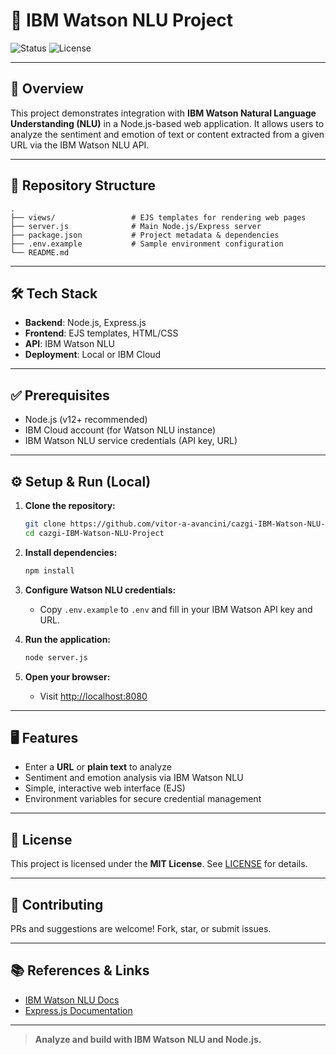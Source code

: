 # 🧠 IBM Watson NLU Project

![Status](https://img.shields.io/badge/status-active-brightgreen)
![License](https://img.shields.io/badge/license-MIT-blue)

---

## 🚀 Overview

This project demonstrates integration with **IBM Watson Natural Language Understanding (NLU)** in a Node.js-based web application. It allows users to analyze the sentiment and emotion of text or content extracted from a given URL via the IBM Watson NLU API.

---

## 📂 Repository Structure

```
.
├── views/                 # EJS templates for rendering web pages
├── server.js              # Main Node.js/Express server
├── package.json           # Project metadata & dependencies
├── .env.example           # Sample environment configuration
└── README.md
```

---

## 🛠 Tech Stack

* **Backend**: Node.js, Express.js
* **Frontend**: EJS templates, HTML/CSS
* **API**: IBM Watson NLU
* **Deployment**: Local or IBM Cloud

---

## ✅ Prerequisites

* Node.js (v12+ recommended)
* IBM Cloud account (for Watson NLU instance)
* IBM Watson NLU service credentials (API key, URL)

---

## ⚙️ Setup & Run (Local)

1. **Clone the repository:**

   ```bash
   git clone https://github.com/vitor-a-avancini/cazgi-IBM-Watson-NLU-Project.git
   cd cazgi-IBM-Watson-NLU-Project
   ```
2. **Install dependencies:**

   ```bash
   npm install
   ```
3. **Configure Watson NLU credentials:**

   * Copy `.env.example` to `.env` and fill in your IBM Watson API key and URL.
4. **Run the application:**

   ```bash
   node server.js
   ```
5. **Open your browser:**

   * Visit [http://localhost:8080](http://localhost:8080)

---

## 🖥️ Features

* Enter a **URL** or **plain text** to analyze
* Sentiment and emotion analysis via IBM Watson NLU
* Simple, interactive web interface (EJS)
* Environment variables for secure credential management

---

## 📝 License

This project is licensed under the **MIT License**. See [LICENSE](LICENSE) for details.

---

## 🤝 Contributing

PRs and suggestions are welcome! Fork, star, or submit issues.

---

## 📚 References & Links

* [IBM Watson NLU Docs](https://cloud.ibm.com/apidocs/natural-language-understanding)
* [Express.js Documentation](https://expressjs.com/)

---

> **Analyze and build with IBM Watson NLU and Node.js.**
